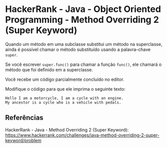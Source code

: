 # HackerRank - Java - Object Oriented Programming - Method Overriding 2 (Super Keyword)

Quando um método em uma subclasse substitui um método na superclasse, ainda é possível chamar o método substituído
usando a palavra-chave `super`.

Se você escrever `super.func()` para chamar a função `func()`, ele chamará o método que foi definido em
a superclasse.

Você recebe um código parcialmente concluído no editor.

Modifique o código para que ele imprima o seguinte texto:

```
Hello I am a motorcycle, I am a cycle with an engine.
My ancestor is a cycle who is a vehicle with pedals.
```

## Referências
HackerRank - Java - Method Overriding 2 (Super Keyword):
https://www.hackerrank.com/challenges/java-method-overriding-2-super-keyword/problem
